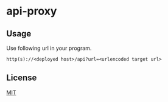 # api-proxy

## Usage
Use following url in your program.
```
http(s)://<deployed host>/api?url=<urlencoded target url>
```


## License
[MIT](LICENSE)

